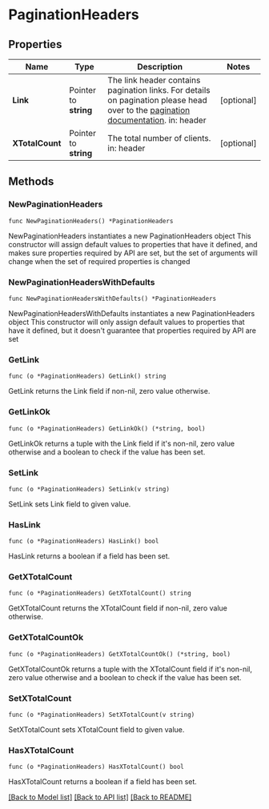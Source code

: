 # PaginationHeaders

## Properties

| Name            | Type                  | Description                                                                                                                                                                                  | Notes      |
| --------------- | --------------------- | -------------------------------------------------------------------------------------------------------------------------------------------------------------------------------------------- | ---------- |
| **Link**        | Pointer to **string** | The link header contains pagination links. For details on pagination please head over to the [pagination documentation](https://www.ory.sh/docs/ecosystem/api-design#pagination). in: header | [optional] |
| **XTotalCount** | Pointer to **string** | The total number of clients. in: header                                                                                                                                                      | [optional] |

## Methods

### NewPaginationHeaders

`func NewPaginationHeaders() *PaginationHeaders`

NewPaginationHeaders instantiates a new PaginationHeaders object This
constructor will assign default values to properties that have it defined, and
makes sure properties required by API are set, but the set of arguments will
change when the set of required properties is changed

### NewPaginationHeadersWithDefaults

`func NewPaginationHeadersWithDefaults() *PaginationHeaders`

NewPaginationHeadersWithDefaults instantiates a new PaginationHeaders object
This constructor will only assign default values to properties that have it
defined, but it doesn't guarantee that properties required by API are set

### GetLink

`func (o *PaginationHeaders) GetLink() string`

GetLink returns the Link field if non-nil, zero value otherwise.

### GetLinkOk

`func (o *PaginationHeaders) GetLinkOk() (*string, bool)`

GetLinkOk returns a tuple with the Link field if it's non-nil, zero value
otherwise and a boolean to check if the value has been set.

### SetLink

`func (o *PaginationHeaders) SetLink(v string)`

SetLink sets Link field to given value.

### HasLink

`func (o *PaginationHeaders) HasLink() bool`

HasLink returns a boolean if a field has been set.

### GetXTotalCount

`func (o *PaginationHeaders) GetXTotalCount() string`

GetXTotalCount returns the XTotalCount field if non-nil, zero value otherwise.

### GetXTotalCountOk

`func (o *PaginationHeaders) GetXTotalCountOk() (*string, bool)`

GetXTotalCountOk returns a tuple with the XTotalCount field if it's non-nil,
zero value otherwise and a boolean to check if the value has been set.

### SetXTotalCount

`func (o *PaginationHeaders) SetXTotalCount(v string)`

SetXTotalCount sets XTotalCount field to given value.

### HasXTotalCount

`func (o *PaginationHeaders) HasXTotalCount() bool`

HasXTotalCount returns a boolean if a field has been set.

[[Back to Model list]](../README.md#documentation-for-models)
[[Back to API list]](../README.md#documentation-for-api-endpoints)
[[Back to README]](../README.md)
